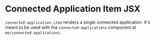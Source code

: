Connected Application Item JSX
=======

`connected-application-item` renders a single connected application. It's meant to be used with the `connected-applications` component at `me/connected-applications`.
